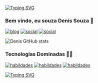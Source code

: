 [![Typing SVG](https://readme-typing-svg.demolab.com/?lines=🇧🇷+🇧🇷+🇧🇷+🇧🇷+🇧🇷+🇧🇷+🇧🇷+🇧🇷+🇧🇷+🇧🇷+🇧🇷+🇧🇷+🇧🇷+🇧🇷+🇧🇷+🇧🇷)](https://git.io/typing-svg)
### Bem vindo, eu souza Denis Souza 🤙

[![blog](https://img.shields.io/badge/Wordpress-21759B?style=for-the-badge&logo=wordpress&logoColor=white)]()
[![social](https://img.shields.io/badge/Instagram-E4405F?style=for-the-badge&logo=instagram&logoColor=white)]()
[![social](https://img.shields.io/badge/GitHub-100000?style=for-the-badge&logo=github&logoColor=white)](https://github.com/DHRS04)

![Denis GitHub stats](https://github-readme-stats.vercel.app/api?username=DHRS04&eshow_icons=true&theme=gruvbox)

### Tecnologias Dominadas 🧑‍💻
[![habildades](https://img.shields.io/badge/HTML5-E34F26?style=for-the-badge&logo=html5&logoColor=white)]()
[![habildades](https://img.shields.io/badge/CSS-239120?&style=for-the-badge&logo=css3&logoColor=white)]()
[![habildades](https://img.shields.io/badge/JavaScript-F7DF1E?style=for-the-badge&logo=javascript&logoColor=black)]()

[![Typing SVG](https://readme-typing-svg.demolab.com/?lines=🇧🇷+🇧🇷+🇧🇷+🇧🇷+🇧🇷+🇧🇷+🇧🇷+🇧🇷+🇧🇷+🇧🇷+🇧🇷+🇧🇷+🇧🇷+🇧🇷+🇧🇷+🇧🇷)](https://git.io/typing-svg)
